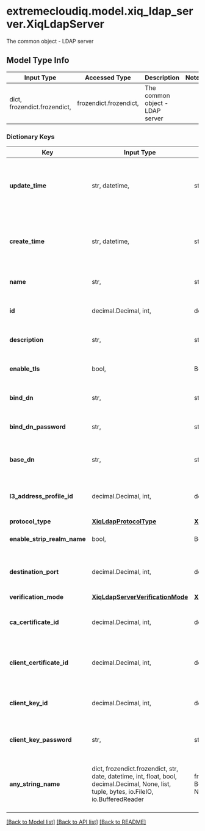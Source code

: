 # extremecloudiq.model.xiq_ldap_server.XiqLdapServer

The common object - LDAP server

## Model Type Info
Input Type | Accessed Type | Description | Notes
------------ | ------------- | ------------- | -------------
dict, frozendict.frozendict,  | frozendict.frozendict,  | The common object - LDAP server | 

### Dictionary Keys
Key | Input Type | Accessed Type | Description | Notes
------------ | ------------- | ------------- | ------------- | -------------
**update_time** | str, datetime,  | str,  | The last update time | value must conform to RFC-3339 date-time
**create_time** | str, datetime,  | str,  | The create time | value must conform to RFC-3339 date-time
**name** | str,  | str,  | The LDAP server name | 
**id** | decimal.Decimal, int,  | decimal.Decimal,  | The unique identifier | value must be a 64 bit integer
**description** | str,  | str,  | The LDAP server description | [optional] 
**enable_tls** | bool,  | BoolClass,  | The LDAP server is enabled TLS or not | [optional] 
**bind_dn** | str,  | str,  | The LDAP server bind DN name | [optional] 
**bind_dn_password** | str,  | str,  | The LDAP server bind DN password | [optional] 
**base_dn** | str,  | str,  | The RADIUS user base DN | [optional] 
**l3_address_profile_id** | decimal.Decimal, int,  | decimal.Decimal,  | The L3 address profile ID | [optional] value must be a 64 bit integer
**protocol_type** | [**XiqLdapProtocolType**](XiqLdapProtocolType.md) | [**XiqLdapProtocolType**](XiqLdapProtocolType.md) |  | [optional] 
**enable_strip_realm_name** | bool,  | BoolClass,  | Enable strip realm name or not | [optional] 
**destination_port** | decimal.Decimal, int,  | decimal.Decimal,  | The LDAP server destination port | [optional] value must be a 32 bit integer
**verification_mode** | [**XiqLdapServerVerificationMode**](XiqLdapServerVerificationMode.md) | [**XiqLdapServerVerificationMode**](XiqLdapServerVerificationMode.md) |  | [optional] 
**ca_certificate_id** | decimal.Decimal, int,  | decimal.Decimal,  | The CA certificate ID | [optional] value must be a 64 bit integer
**client_certificate_id** | decimal.Decimal, int,  | decimal.Decimal,  | The client certificate ID | [optional] value must be a 64 bit integer
**client_key_id** | decimal.Decimal, int,  | decimal.Decimal,  | The client key ID | [optional] value must be a 64 bit integer
**client_key_password** | str,  | str,  | The LDAP server client key password | [optional] 
**any_string_name** | dict, frozendict.frozendict, str, date, datetime, int, float, bool, decimal.Decimal, None, list, tuple, bytes, io.FileIO, io.BufferedReader | frozendict.frozendict, str, BoolClass, decimal.Decimal, NoneClass, tuple, bytes, FileIO | any string name can be used but the value must be the correct type | [optional]

[[Back to Model list]](../../README.md#documentation-for-models) [[Back to API list]](../../README.md#documentation-for-api-endpoints) [[Back to README]](../../README.md)

